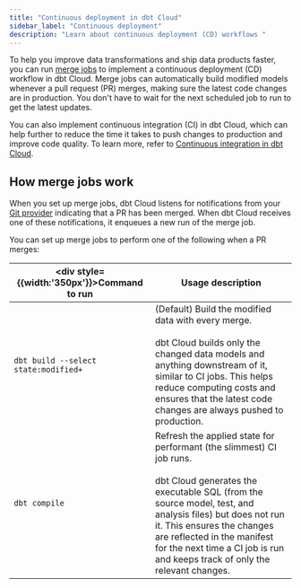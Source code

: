 ```yaml
---
title: "Continuous deployment in dbt Cloud"
sidebar_label: "Continuous deployment"
description: "Learn about continuous deployment (CD) workflows "
---
```


To help you improve data transformations and ship data products faster, you can run [merge jobs](/docs/deploy/merge-jobs) to implement a continuous deployment (CD) workflow in dbt Cloud. Merge jobs can automatically build modified models whenever a pull request (PR) merges, making sure the latest code changes are in production. You don't have to wait for the next scheduled job to run to get the latest updates. 

<Lightbox src="/img/docs/dbt-cloud/using-dbt-cloud/cd-workflow.png" width="90%" title="Workflow of continuous deployment in dbt Cloud"/>

You can also implement continuous integration (CI) in dbt Cloud, which can help further to reduce the time it takes to push changes to production and improve code quality. To learn more, refer to [Continuous integration in dbt Cloud](/docs/deploy/continuous-integration). 


## How merge jobs work

When you set up merge jobs, dbt Cloud listens for notifications from your [Git provider](/docs/cloud/git/git-configuration-in-dbt-cloud) indicating that a PR has been merged. When dbt Cloud receives one of these notifications, it enqueues a new run of the merge job.

You can set up merge jobs to perform one of the following when a PR merges:

| <div style={{width:'350px'}}>Command to run</div> | Usage description |
| -------- | ----------------- | 
| `dbt build --select state:modified+` | (Default) Build the modified data with every merge. <br /><br />dbt Cloud builds only the changed data models and anything downstream of it, similar to CI jobs. This helps reduce computing costs and ensures that the latest code changes are always pushed to production.  |
| `dbt compile` | Refresh the applied state for performant (the slimmest) CI job runs. <br /><br />dbt Cloud generates the executable SQL (from the source model, test, and analysis files) but does not run it. This ensures the changes are reflected in the manifest for the next time a CI job is run and keeps track of only the relevant changes. | 
